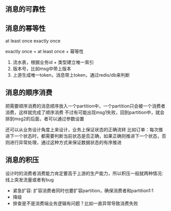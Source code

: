 # 


## 消息的可靠性


## 消息的幂等性

at least once
exactly once

exactly once = at least once + 幂等性

1. 流水表，根据业务id + 类型建立唯一索引
2. 版本号，比如msg中带上版本
3. 上游生成唯一token，消息带上token，通过redis/db来判断


## 消息的顺序消费

把需要顺序消费的消息顺序放入一个partition中，一个partition只会被一个消费者消费，这样就完成了顺序消费
不过有可能出现msg1失败，回到partition中，就会排到msg2的后面，者可以通过参数设置

还可以从业务设计角度上来设计，业务上保证状态的正确流转
比如订单：每次推进下一个状态时，都需要判断当前状态是否正确，如果正确则推进下一个状态，否则进行异常处理，通过这种方式来保证数据状态的有序推进

## 消息的积压

设计时的消费者消费能力肯定要高于上游的生产能力，所以积压一般就两种情况:
线上突发流量或者有bug
- 紧急扩容: 扩容消费者同时也要扩容partition，确保消费者和partition1:1
- 降级
- 排查是不是消费端业务逻辑有问题？比如一直异常导致消费失败

 